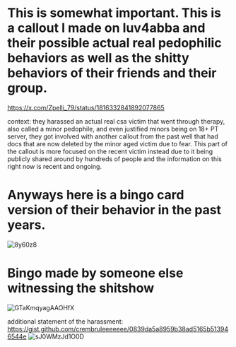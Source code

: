 # This is somewhat important. This is a callout I made on luv4abba and their possible actual real pedophilic behaviors as well as the shitty behaviors of their friends and their group.
https://x.com/Zpelli_79/status/1816332841892077865

context: they harassed an actual real csa victim that went through therapy, also called a minor pedophile, and even justified minors being on 18+ PT server, they got involved with another callout from the past well that had docs that are now deleted by the minor aged victim due to fear. This part of the callout is more focused on the recent victim instead due to it being publicly shared around by hundreds of people and the information on this right now is recent and ongoing.

# Anyways here is a bingo card version of their behavior in the past years.
![8y60z8](https://github.com/user-attachments/assets/7a64cf21-04d1-434c-813e-d5cd94bee9ce)

# Bingo made by someone else witnessing the shitshow
![GTaKmqyagAAOHfX](https://github.com/user-attachments/assets/d94148bd-4922-4423-b24e-b4c1c326f5f6)

additional statement of the harassment: https://gist.github.com/crembruleeeeeee/0839da5a8959b38ad5165b513946544e
![sJ0WMzJd1O0D](https://github.com/user-attachments/assets/b9ad27da-14a4-48ca-b8a0-79c5e1d7a8ef)
